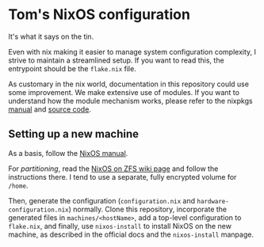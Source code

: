 # Tom's NixOS configuration

It's what it says on the tin.

Even with nix making it easier to manage system configuration complexity, I
strive to maintain a streamlined setup. If you want to read this, the
entrypoint should be the `flake.nix` file.

As customary in the nix world, documentation in this repository could use some
improvement. We make extensive use of modules. If you want to understand how
the module mechanism works, please refer to the nixpkgs
[manual](https://nixos.org/manual/nixpkgs/stable/) and [source
code](https://github.com/NixOS/nixpkgs).

## Setting up a new machine

As a basis, follow the [NixOS
manual](https://nixos.org/manual/nixos/stable/#sec-installation).

For *partitioning*, read the [NixOS on ZFS wiki
page](https://nixos.wiki/wiki/ZFS) and follow the instructions there. I tend to
use a separate, fully encrypted volume for `/home`.

Then, generate the configuration (`configuration.nix` and
`hardware-configuration.nix`) normally. Clone this repository, incorporate the
generated files in `machines/<hostName>`, add a top-level configuration to
`flake.nix`, and finally, use `nixos-install` to install NixOS on the new
machine, as described in the official docs and the `nixos-install` manpage.
